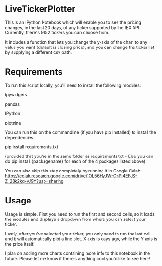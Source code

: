 # LiveTickerPlotter
This is an IPython Notebook which will enable you to see the pricing changes, in the last 20 days, of any ticker supported by the IEX API. Currently, there's 9152 tickers you can choose from.

It includes a function that lets you change the y-axis of the chart to any value you want (default is closing price), and you can change the ticker list by supplying a different csv path.

# Requirements
To run this script locally, you'll need to install the following modules:

ipywidgets

pandas

IPython

plotnine

You can run this on the commandline (if you have pip installed) to install the dependencies:

pip install requirements.txt

(provided that you're in the same folder as requirements.txt - Else you can do pip install {packagename} for each of the 4 packages listed above)

You can also skip this step completely by running it in Google Colab:
https://colab.research.google.com/drive/1OL56HyJW-OnPl4EFJS-Z_28k2kq-vJ9Y?usp=sharing

# Usage
Usage is simple. First you need to run the first and second cells, so it loads the modules and displays a dropdown from where you can select your ticker.

Lastly, after you've selected your ticker, you only need to run the last cell and it will automatically plot a line plot. X axis is days ago, while the Y axis is the price itself.

I plan on adding more charts containing more info to this notebook in the future. Please let me know if there's anything cool you'd like to see here!
